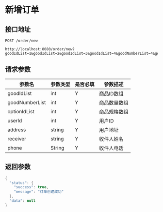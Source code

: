 # 新增订单

## 接口地址
```
POST /order/new

http://localhost:8080/order/new?goodIdList=1&goodIdList=2&goodIdList=3&goodIdList=4&goodNumberList=4&goodNumberList=3&goodNumberList=2&goodNumberList=1&optionIdList=1&optionIdList=1&optionIdList=1&optionIdList=1&userId=1&address=sahnghai&receiver=zhouxin&phone=13816680619
```

## 请求参数
|参数名|参数类型|是否必填|参数描述|
|-----|------|-------|-------|
|goodIdList|int|Y|商品ID数组|
|goodNumberList|int|Y|商品数量数组|
|optionIdList|int|Y|商品规格数组|
|userId|int |Y|用户ID|
|address|string|Y|用户地址|
|receiver|string|Y|收件人姓名|
|phone|String|Y|收件人电话|

## 返回参数
```Java
{
  "status": {
    "success": true,
    "message": "订单创建成功"
  },
  "data": null
}
```

